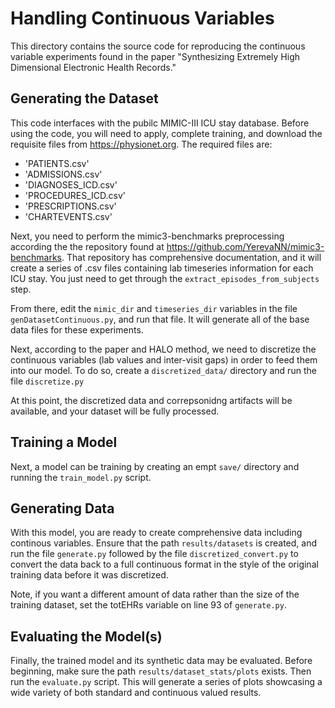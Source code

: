 # Handling Continuous Variables

This directory contains the source code for reproducing the continuous variable experiments found in the paper "Synthesizing Extremely High Dimensional Electronic Health Records."

## Generating the Dataset
This code interfaces with the pubilc MIMIC-III ICU stay database. Before using the code, you will need to apply, complete training, and download the requisite files from <https://physionet.org>. The required files are:
* 'PATIENTS.csv'
* 'ADMISSIONS.csv'
* 'DIAGNOSES_ICD.csv'
* 'PROCEDURES_ICD.csv'
* 'PRESCRIPTIONS.csv'
* 'CHARTEVENTS.csv'

Next, you need to perform the mimic3-benchmarks preprocessing according the the repository found at <https://github.com/YerevaNN/mimic3-benchmarks>. That repository has comprehensive documentation, and it will create a series of .csv files containing lab timeseries information for each ICU stay. You just need to get through the `extract_episodes_from_subjects` step.

From there,  edit the `mimic_dir` and `timeseries_dir` variables in the file `genDatasetContinuous.py`, and run that file. It will generate all of the base data files for these experiments.

Next, according to the paper and HALO method, we need to discretize the continuous variables (lab values and inter-visit gaps) in order to feed them into our model. To do so, create a `discretized_data/` directory and run the file `discretize.py`

At this point, the discretized data and correpsonidng artifacts will be available, and your dataset will be fully processed.

## Training a Model
Next, a model can be training by creating an empt `save/` directory and running the `train_model.py` script.

## Generating Data
With this model, you are ready to create comprehensive data including continous variables. Ensure that the path `results/datasets` is created, and run the file `generate.py` followed by the file `discretized_convert.py` to convert the data back to a full continuous format in the style of the original training data before it was discretized.

Note, if you want a different amount of data rather than the size of the training dataset, set the totEHRs variable on line 93 of `generate.py`.

## Evaluating the Model(s)
Finally, the trained model and its synthetic data may be evaluated. Before beginning, make sure the path `results/dataset_stats/plots` exists. Then run the `evaluate.py` script. This will generate a series of plots showcasing a wide variety of both standard and continuous valued results.
